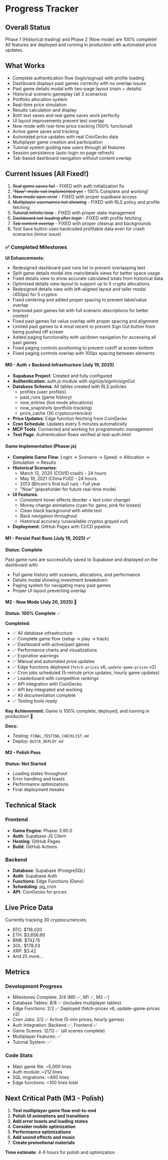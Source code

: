 # Progress Tracker

## Overall Status
Phase 1 (Historical trading) and Phase 2 (Now mode) are 100% complete! All features are deployed and running in production with automated price updates.

## What Works
- Complete authentication flow (login/signup) with profile loading
- Dashboard displays past games correctly with no overlap issues
- Past game details modal with two-page layout (main + details)
- Historical scenario gameplay (all 3 scenarios)
- Portfolio allocation system
- Real-time price simulation
- Results calculation and display
- Both test saves and real game saves work perfectly
- UI layout improvements prevent text overlap
- Now mode with real-time price tracking (100% functional)
- Active game saves and tracking
- Automated price updates with real CoinGecko data
- Multiplayer game creation and participation
- Tutorial system guiding new users through all features
- Session persistence (auto-login on page refresh)
- Tab-based dashboard navigation without content overlap

## Current Issues (All Fixed!)
1. ~~Real game saves fail~~ - FIXED with auth initialization fix
2. ~~"Now" mode not implemented yet~~ - 100% Complete and working!
3. ~~Now mode save error~~ - FIXED with proper supabase access
4. ~~Multiplayer usernames not showing~~ - FIXED with RLS policy and profile fetching
5. ~~Tutorial infinite loop~~ - FIXED with proper state management
6. ~~Dashboard not loading after login~~ - FIXED with profile fetching
7. ~~Tab content overlap~~ - FIXED with proper cleanup and backgrounds
8. Test Save button uses hardcoded profitable data even for crash scenarios (minor issue)

### ✅ Completed Milestones

**UI Enhancements:**
- Redesigned dashboard past runs list to prevent overlapping text
- Split game details modal into main/details views for better space usage
- Fixed details view to show accurate calculated totals from historical data
- Optimized details view layout to support up to 5 crypto allocations
- Redesigned details view with left-aligned layout and taller modal (450px) for 5 cryptos
- Fixed centering and added proper spacing to prevent label/value overlap
- Improved past games list with full scenario descriptions for better context
- Fixed past games list value overlap with proper spacing and alignment
- Limited past games to 4 most recent to prevent Sign Out button from being pushed off screen
- Added paging functionality with up/down navigation for accessing all past games
- Fixed paging controls positioning to prevent cutoff at screen bottom
- Fixed paging controls overlap with 100px spacing between elements

#### M0 - Auth + Backend Infrastructure (July 19, 2025)
- **Supabase Project**: Created and fully configured
- **Authentication**: auth.js module with signUp/signIn/signOut
- **Database Schema**: All tables created with RLS policies
  - profiles (user profiles)
  - past_runs (game history)
  - now_entries (live mode allocations)
  - now_snapshots (portfolio tracking)
  - price_cache (30 cryptocurrencies)
- **Price Updates**: Edge function fetching from CoinGecko
- **Cron Schedule**: Updates every 5 minutes automatically
- **MCP Tools**: Connected and working for programmatic management
- **Test Page**: Authentication flows verified at test-auth.html

#### Game Implementation (Phaser.js)
- **Complete Game Flow**: Login → Scenario → Speed → Allocation → Simulation → Results
- **Historical Scenarios**: 
  - March 12, 2020 (COVID crash) - 24 hours
  - May 19, 2021 (China FUD) - 24 hours
  - 2013 (Bitcoin's first bull run) - Full year
  - "Now" (placeholder for future real-time mode)
- **UI Features**:
  - Consistent hover effects (border + text color change)
  - Money change animations (cyan for gains, pink for losses)
  - Clean black background with white text
  - Back navigation throughout
  - Historical accuracy (unavailable cryptos grayed out)
- **Deployment**: GitHub Pages with CI/CD pipeline

#### M1 - Persist Past Runs (July 19, 2025) ✅
**Status: Complete**

Past game runs are successfully saved to Supabase and displayed on the dashboard with:
- Full game history with scenario, allocations, and performance
- Details modal showing investment breakdown
- Paging system for navigating many past games
- Proper UI layout preventing overlap

#### M2 - Now Mode (July 20, 2025) 🚀
**Status: 100% Complete** ✅

**Completed:**
- ✅ All database infrastructure
- ✅ Complete game flow (setup → play → track)
- ✅ Dashboard with active/past games
- ✅ Performance charts and visualizations
- ✅ Expiration warnings
- ✅ Manual and automated price updates
- ✅ Edge functions deployed (`fetch-prices` v6, `update-game-prices` v2)
- ✅ Cron jobs scheduled (5-minute price updates, hourly game updates)
- ✅ Leaderboard with competitive rankings
- ✅ API integration with CoinGecko
- ✅ API key integrated and working
- ✅ All documentation complete
- ✅ Testing tools ready

**Key Achievement:** 
Game is 100% complete, deployed, and running in production! 🎉

**Docs:** 
- Testing: `FINAL_TESTING_CHECKLIST.md`
- Deploy: `QUICK_DEPLOY.md`

#### M3 - Polish Pass
**Status: Not Started**
- Loading states throughout
- Error handling and toasts
- Performance optimizations
- Final deployment tweaks

## Technical Stack

### Frontend
- **Game Engine**: Phaser 3.90.0
- **Auth**: Supabase JS Client
- **Hosting**: GitHub Pages
- **Build**: GitHub Actions

### Backend
- **Database**: Supabase (PostgreSQL)
- **Auth**: Supabase Auth
- **Functions**: Edge Functions (Deno)
- **Scheduling**: pg_cron
- **API**: CoinGecko for prices

## Live Price Data
Currently tracking 30 cryptocurrencies:
- BTC: $118,020
- ETH: $3,656.66
- BNB: $742.15
- SOL: $178.03
- XRP: $3.42
- And 25 more...

## Metrics

### Development Progress
- Milestones Complete: 3/4 (M0 ✅, M1 ✅, M2 ✅)
- Database Tables: 8/8 ✅ (includes multiplayer tables)
- Edge Functions: 2/2 ✅ Deployed (fetch-prices v6, update-game-prices v2)
- Cron Jobs: 2/2 ✅ Active (5-min prices, hourly games)
- Auth Integration: Backend ✅, Frontend ✅
- Game Scenes: 12/12 ✅ (all scenes complete)
- Multiplayer Features: ✅
- Tutorial System: ✅

### Code Stats
- Main game file: ~5,000 lines
- Auth module: ~212 lines
- SQL migrations: ~400 lines
- Edge functions: ~100 lines total

## Next Critical Path (M3 - Polish)

1. **Test multiplayer game flow end-to-end**
2. **Polish UI animations and transitions**
3. **Add error toasts and loading states**
4. **Consider mobile optimization**
5. **Performance optimizations**
6. **Add sound effects and music**
7. **Create promotional materials**

**Time estimate**: 4-6 hours for polish and optimization 